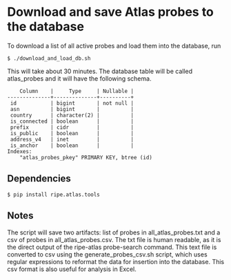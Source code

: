 # Download and save Atlas probes to the database

To download a list of all active probes and load them into the database, run

```
$ ./download_and_load_db.sh
```

This will take about 30 minutes. The database table will be called atlas_probes
and it will have the following schema. 

```
    Column    |     Type     | Nullable |
--------------+--------------+----------+
 id           | bigint       | not null |
 asn          | bigint       |          |
 country      | character(2) |          |
 is_connected | boolean      |          |
 prefix       | cidr         |          |
 is_public    | boolean      |          |
 address_v4   | inet         |          |
 is_anchor    | boolean      |          |
Indexes:
    "atlas_probes_pkey" PRIMARY KEY, btree (id)
```

## Dependencies

```
$ pip install ripe.atlas.tools
```

## Notes

The script will save two artifacts: list of probes in all_atlas_probes.txt and
a csv of probes in all_atlas_probes.csv. The txt file is human readable, as it
is the direct output of the ripe-atlas probe-search command. This text file is
converted to csv using the generate_probes_csv.sh script, which uses regular
expressions to reformat the data for insertion into the database. This csv
format is also useful for analysis in Excel. 
